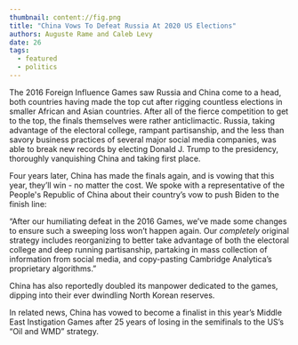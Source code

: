 ```yaml
---
thumbnail: content://fig.png
title: "China Vows To Defeat Russia At 2020 US Elections"
authors: Auguste Rame and Caleb Levy
date: 26
tags:
  - featured
  - politics
---
```


The 2016 Foreign Influence Games saw Russia and China come to a head, both countries having made the top cut after rigging countless elections in smaller African and Asian countries. After all of the fierce competition to get to the top, the finals themselves were rather anticlimactic. Russia, taking advantage of the electoral college, rampant partisanship, and the less than savory business practices of several major social media companies, was able to break new records by electing Donald J. Trump to the presidency, thoroughly vanquishing China and taking first place.

Four years later, China has made the finals again, and is vowing that this year, they’ll win - no matter the cost. We spoke with a representative of the People's Republic of China about their country’s vow to push Biden to the finish line:

“After our humiliating defeat in the 2016 Games, we’ve made some changes to ensure such a sweeping loss won’t happen again. Our *completely* original strategy includes reorganizing to better take advantage of both the electoral college and deep running partisanship, partaking in mass collection of information from social media, and copy-pasting Cambridge Analytica’s proprietary algorithms.”

China has also reportedly doubled its manpower dedicated to the games, dipping into their ever dwindling North Korean reserves.

In related news, China has vowed to become a finalist in this year’s Middle East Instigation Games after 25 years of losing in the semifinals to the US’s “Oil and WMD” strategy.
